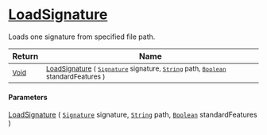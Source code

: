# [LoadSignature](./Svc2004Loader-100663987.md)

Loads one signature from specified file path.

| Return | Name | 
| --- | --- | 
| <sub>[Void](https://docs.microsoft.com/en-us/dotnet/api/System.Void)</sub>| <sub>[LoadSignature](./Svc2004Loader-100663987.md) ( [`Signature`](./../../Signature.md) signature, [`String`](https://docs.microsoft.com/en-us/dotnet/api/System.String) path, [`Boolean`](https://docs.microsoft.com/en-us/dotnet/api/System.Boolean) standardFeatures )</sub>| <br>


#### Parameters
[LoadSignature](./Svc2004Loader-100663987.md) ( [`Signature`](./../../Signature.md) signature, [`String`](https://docs.microsoft.com/en-us/dotnet/api/System.String) path, [`Boolean`](https://docs.microsoft.com/en-us/dotnet/api/System.Boolean) standardFeatures )